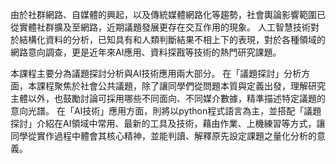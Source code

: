 由於社群網路、自媒體的興起，以及傳統媒體網路化等趨勢，社會輿論影響範圍已從實體社群擴及至網路，近期議題發展更存在交互作用的現象。
人工智慧技術對於結構化資料的分析，已知具有和人類判斷結果不相上下的表現，對於各種領域的網路意向調查，更是近年來AI應用、資料探戡等技術的熱門研究課題。


本課程主要分為議題探討分析與AI技術應用兩大部分。
在「議題探討」分析方面，本課程聚焦於社會公共議題，除了讓同學們從問題本質與定義出發，理解研究主體以外，也鼓勵討論可採用哪些不同面向、不同媒介數據，精準描述特定議題的意向光譜。
在「AI技術」應用方面，則將以python程式語言為主，並搭配「議題探討」介紹在AI領域中常用、最新的工具及技術，藉由作業、上機練習等方式，讓同學從實作過程中體會其核心精神，並能判讀、解釋原先設定課題之量化分析的意義。
